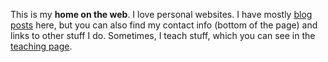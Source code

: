 ---
---

This is my **home on the web**. I love personal websites. I have mostly [blog posts](/blog) here, but you can also find my contact info (bottom of the page) and links to other stuff I do. Sometimes, I teach stuff, which you can see in the [teaching page](/teaching).
